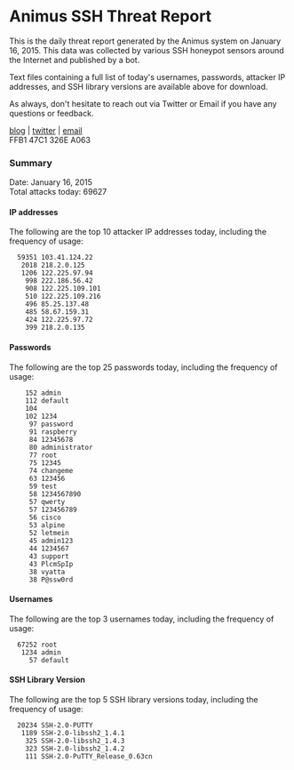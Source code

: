 # Animus SSH Threat Report

This is the daily threat report generated by the Animus system on January 16, 2015. This data was collected by various SSH honeypot sensors around the Internet and published by a bot.  

Text files containing a full list of today's usernames, passwords, attacker IP addresses, and SSH library versions are available above for download.  

As always, don't hesitate to reach out via Twitter or Email if you have any questions or feedback.  

[blog](http://morris.guru) | [twitter](https://twitter.com/andrew___morris) | [email](mailto:andrew@morris.guru)  
FFB1 47C1 326E A063  

### Summary

Date: January 16, 2015  
Total attacks today: 69627  

#### IP addresses
The following are the top 10 attacker IP addresses today, including the frequency of usage:
```
  59351 103.41.124.22
   2018 218.2.0.125
   1206 122.225.97.94
    998 222.186.56.42
    908 122.225.109.101
    510 122.225.109.216
    496 85.25.137.48
    485 58.67.159.31
    424 122.225.97.72
    399 218.2.0.135
```

#### Passwords
The following are the top 25 passwords today, including the frequency of usage:
```
    152 admin
    112 default
    104 
    102 1234
     97 password
     91 raspberry
     84 12345678
     80 administrator
     77 root
     75 12345
     74 changeme
     63 123456
     59 test
     58 1234567890
     57 qwerty
     57 123456789
     56 cisco
     53 alpine
     52 letmein
     45 admin123
     44 1234567
     43 support
     43 PlcmSpIp
     38 vyatta
     38 P@ssw0rd
```

#### Usernames
The following are the top 3 usernames today, including the frequency of usage:
```
  67252 root
   1234 admin
     57 default
```

#### SSH Library Version
The following are the top 5 SSH library versions today, including the frequency of usage:
```
  20234 SSH-2.0-PUTTY
   1189 SSH-2.0-libssh2_1.4.1
    325 SSH-2.0-libssh2_1.4.3
    323 SSH-2.0-libssh2_1.4.2
    111 SSH-2.0-PuTTY_Release_0.63cn
```

